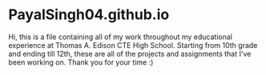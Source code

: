 # PayalSingh04.github.io
Hi, this is a file containing all of my work throughout my educational experience at Thomas A. Edison CTE High School. Starting from 10th grade and ending till 12th, these are all of the projects and assignments that I've been working on. Thank you for your time :)
